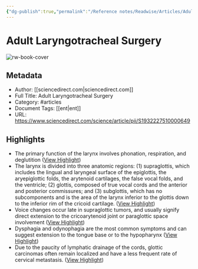 ```yaml
---
{"dg-publish":true,"permalink":"/Reference notes/Readwise/Articles/Adult Laryngotracheal Surgery/"}
---
```


# Adult Laryngotracheal Surgery

![rw-book-cover](https://ars.els-cdn.com/content/image/1-s2.0-S1932227510X00040-cov150h.gif)

## Metadata
- Author: [[sciencedirect.com\|sciencedirect.com]]
- Full Title: Adult Laryngotracheal Surgery
- Category: #articles
- Document Tags: [[ent\|ent]] 
- URL: https://www.sciencedirect.com/science/article/pii/S1932227510000649

## Highlights
- The primary function of the larynx involves phonation, respiration, and deglutition ([View Highlight](https://read.readwise.io/read/01h4kj383efbnff3eweymtj2bt))
- The larynx is divided into three anatomic regions: (1) supraglottis, which includes the lingual and laryngeal surface of the epiglottis, the aryepiglottic folds, the arytenoid cartilages, the false vocal folds, and the ventricle; (2) glottis, composed of true vocal cords and the anterior and posterior commissures; and (3) subglottis, which has no subcomponents and is the area of the larynx inferior to the glottis down to the inferior rim of the cricoid cartilage. ([View Highlight](https://read.readwise.io/read/01h4kj5hdefq2d32rbnwffwztb))
- Voice changes occur late in supraglottic tumors, and usually signify direct extension to the cricoarytenoid joint or paraglottic space involvement ([View Highlight](https://read.readwise.io/read/01h4kk6qv1q50gp2grnvemm9qf))
- Dysphagia and odynophagia are the most common symptoms and can suggest extension to the tongue base or to the hypopharynx ([View Highlight](https://read.readwise.io/read/01h4kk71gy4rz54wnt57tn37ck))
- Due to the paucity of lymphatic drainage of the cords, glottic carcinomas often remain localized and have a less frequent rate of cervical metastasis. ([View Highlight](https://read.readwise.io/read/01h4kk7pznabmsstpakfx3as41))
